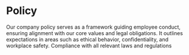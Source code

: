 # Policy
Our company policy serves as a framework guiding employee conduct, ensuring alignment with our core values and legal obligations. It outlines expectations in areas such as ethical behavior, confidentiality, and workplace safety. Compliance with all relevant laws and regulations 
